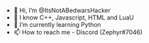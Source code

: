 - 👋 Hi, I’m @ItsNotABedwarsHacker
- 👀 I know C++, Javascript, HTML and LuaU
- 🌱 I’m currently learning Python
- 📫 How to reach me - Discord (Zephyr#7046)
